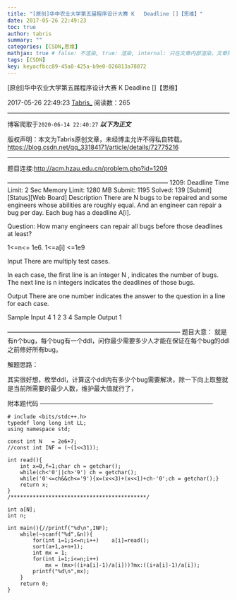 ```yaml
---
title: "[原创]华中农业大学第五届程序设计大赛 K	Deadline []【思维】"
date: 2017-05-26 22:49:23
toc: true
author: tabris
summary: ""
categories: [CSDN,思维]
mathjax: true # false: 不渲染, true: 渲染, internal: 只在文章内部渲染，文章列表中不渲染
tags: [CSDN]
key: keyacfbcc89-45a0-425a-b9e0-026813a78072
---
```


[原创]华中农业大学第五届程序设计大赛 K	Deadline []【思维】

2017-05-26 22:49:23  [Tabris_](https://me.csdn.net/qq_33184171) 阅读数：265

---

博客爬取于`2020-06-14 22:40:27`
***以下为正文***

版权声明：本文为Tabris原创文章，未经博主允许不得私自转载。
https://blog.csdn.net/qq_33184171/article/details/72775216

<!-- more -->

---

题目连接:http://acm.hzau.edu.cn/problem.php?id=1209

——————————————————————————
1209: Deadline
Time Limit: 2 Sec  Memory Limit: 1280 MB
Submit: 1195  Solved: 139
[Submit][Status][Web Board]
Description
     There are N bugs to be repaired and some engineers whose abilities are roughly equal. And an engineer can repair a bug per day. Each bug has a deadline A[i].

   Question: How many engineers can repair all bugs before those deadlines at least?

   1<=n<= 1e6. 1<=a[i] <=1e9 

Input
       There are multiply test cases.

   In each case, the first line is an integer N , indicates the number of bugs. The next line is n integers indicates the deadlines of those bugs. 

Output
       There are one number indicates the answer to the question in a line for each case. 

Sample Input
4 
1 2 3 4
Sample Output
1

————————————————————————————
题目大意：
就是有n个bug，每个bug有一个ddl，问你最少需要多少人才能在保证在每个bug的ddl之前修好所有bug。

解题思路：

其实很好想，枚举ddl，计算这个ddl内有多少个bug需要解决，除一下向上取整就是当前所需要的最少人数，维护最大值就行了，

附本题代码
————————————————————————————
```
# include <bits/stdc++.h>
typedef long long int LL;
using namespace std;
 
const int N   = 2e6+7;
//const int INF = (~(1<<31));
 
int read(){
    int x=0,f=1;char ch = getchar();
    while(ch<'0'||ch>'9') ch = getchar();
    while('0'<=ch&&ch<='9'){x=(x<<3)+(x<<1)+ch-'0';ch = getchar();}
    return x;
}
/*******************************************/
 
int a[N];
int n;
 
int main(){//printf("%d\n",INF);
    while(~scanf("%d",&n)){
        for(int i=1;i<=n;i++)    a[i]=read();
        sort(a+1,a+n+1);
        int mx = 1;
        for(int i=1;i<=n;i++)
            mx = (mx>((i+a[i]-1)/a[i]))?mx:((i+a[i]-1)/a[i]);
        printf("%d\n",mx);
    }
    return 0;
}
 
```
